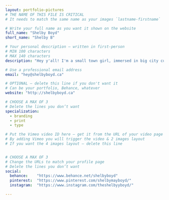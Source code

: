```yaml
---
layout: portfolio-pictures
# THE NAME OF THIS FILE IS CRITICAL
# It needs to match the same name as your images `lastname-firstname`

# Write your full name as you want it shown on the website
full_name: "Shelby Boyd"
short_name: "Shelby B"

# Your personal description — written in first-person
# MIN 100 characters
# MAX 140 characters
description: "Hey y'all! I'm a small town girl, immersed in big city culture. I love Star Wars, cute packaging, and cows."

# Use a professional email address
email: "hey@shelbyboyd.ca"

# OPTIONAL — delete this line if you don't want it
# Can be your portfolio, Behance, whatever
website: "http://shelbyboyd.ca"

# CHOOSE A MAX OF 3
# Delete the lines you don’t want
specialization:
  - branding
  - print
  - type

# Put the Vimeo video ID here — get it from the URL of your video page
# By adding Vimeo you will trigger the video & 2 images layout
# If you want the 4 images layout — delete this line


# CHOOSE A MAX OF 3
# Change the URLs to match your profile page
# Delete the lines you don’t want
social:
  behance:    "https://www.behance.net/shelbyboyd"
  pinterest:  "https://www.pinterest.com/shelbymayboyd/"
  instagram:  "https://www.instagram.com/theshelbyyboyd/"

---
```

